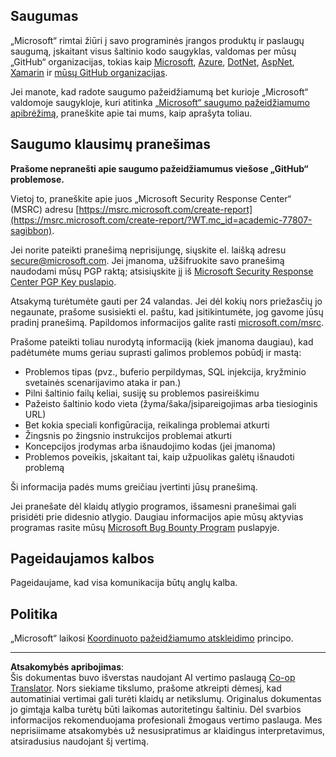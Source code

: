 <!--
CO_OP_TRANSLATOR_METADATA:
{
  "original_hash": "4ecc3bf2e27983d4c780be6f26ee6228",
  "translation_date": "2025-08-28T11:12:57+00:00",
  "source_file": "SECURITY.md",
  "language_code": "lt"
}
-->
## Saugumas

„Microsoft“ rimtai žiūri į savo programinės įrangos produktų ir paslaugų saugumą, įskaitant visus šaltinio kodo saugyklas, valdomas per mūsų „GitHub“ organizacijas, tokias kaip [Microsoft](https://github.com/Microsoft), [Azure](https://github.com/Azure), [DotNet](https://github.com/dotnet), [AspNet](https://github.com/aspnet), [Xamarin](https://github.com/xamarin) ir [mūsų GitHub organizacijas](https://opensource.microsoft.com/?WT.mc_id=academic-77807-sagibbon).

Jei manote, kad radote saugumo pažeidžiamumą bet kurioje „Microsoft“ valdomoje saugykloje, kuri atitinka [„Microsoft“ saugumo pažeidžiamumo apibrėžimą](https://docs.microsoft.com/previous-versions/tn-archive/cc751383(v=technet.10)/?WT.mc_id=academic-77807-sagibbon), praneškite apie tai mums, kaip aprašyta toliau.

## Saugumo klausimų pranešimas

**Prašome nepranešti apie saugumo pažeidžiamumus viešose „GitHub“ problemose.**

Vietoj to, praneškite apie juos „Microsoft Security Response Center“ (MSRC) adresu [https://msrc.microsoft.com/create-report](https://msrc.microsoft.com/create-report/?WT.mc_id=academic-77807-sagibbon).

Jei norite pateikti pranešimą neprisijungę, siųskite el. laišką adresu [secure@microsoft.com](mailto:secure@microsoft.com). Jei įmanoma, užšifruokite savo pranešimą naudodami mūsų PGP raktą; atsisiųskite jį iš [Microsoft Security Response Center PGP Key puslapio](https://www.microsoft.com/msrc/pgp-key-msrc/?WT.mc_id=academic-77807-sagibbon).

Atsakymą turėtumėte gauti per 24 valandas. Jei dėl kokių nors priežasčių jo negaunate, prašome susisiekti el. paštu, kad įsitikintumėte, jog gavome jūsų pradinį pranešimą. Papildomos informacijos galite rasti [microsoft.com/msrc](https://www.microsoft.com/msrc/?WT.mc_id=academic-77807-sagibbon).

Prašome pateikti toliau nurodytą informaciją (kiek įmanoma daugiau), kad padėtumėte mums geriau suprasti galimos problemos pobūdį ir mastą:

  * Problemos tipas (pvz., buferio perpildymas, SQL injekcija, kryžminio svetainės scenarijavimo ataka ir pan.)
  * Pilni šaltinio failų keliai, susiję su problemos pasireiškimu
  * Pažeisto šaltinio kodo vieta (žyma/šaka/įsipareigojimas arba tiesioginis URL)
  * Bet kokia speciali konfigūracija, reikalinga problemai atkurti
  * Žingsnis po žingsnio instrukcijos problemai atkurti
  * Koncepcijos įrodymas arba išnaudojimo kodas (jei įmanoma)
  * Problemos poveikis, įskaitant tai, kaip užpuolikas galėtų išnaudoti problemą

Ši informacija padės mums greičiau įvertinti jūsų pranešimą.

Jei pranešate dėl klaidų atlygio programos, išsamesni pranešimai gali prisidėti prie didesnio atlygio. Daugiau informacijos apie mūsų aktyvias programas rasite mūsų [Microsoft Bug Bounty Program](https://microsoft.com/msrc/bounty/?WT.mc_id=academic-77807-sagibbon) puslapyje.

## Pageidaujamos kalbos

Pageidaujame, kad visa komunikacija būtų anglų kalba.

## Politika

„Microsoft“ laikosi [Koordinuoto pažeidžiamumo atskleidimo](https://www.microsoft.com/msrc/cvd/?WT.mc_id=academic-77807-sagibbon) principo.

---

**Atsakomybės apribojimas**:  
Šis dokumentas buvo išverstas naudojant AI vertimo paslaugą [Co-op Translator](https://github.com/Azure/co-op-translator). Nors siekiame tikslumo, prašome atkreipti dėmesį, kad automatiniai vertimai gali turėti klaidų ar netikslumų. Originalus dokumentas jo gimtąja kalba turėtų būti laikomas autoritetingu šaltiniu. Dėl svarbios informacijos rekomenduojama profesionali žmogaus vertimo paslauga. Mes neprisiimame atsakomybės už nesusipratimus ar klaidingus interpretavimus, atsiradusius naudojant šį vertimą.